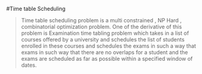 #Time table Scheduling 

> Time table scheduling problem is a multi constrained , NP Hard , combinatorial 
optimization problem. One of the derivative of this problem is Examination
time tabling problem which takes in a list of courses offered by a university and schedules
the list of students enrolled in these courses and schedules the exams in
such a way that exams in such way that there are no overlaps for a student and the exams
are scheduled as far as possible within a specified window of dates.

    